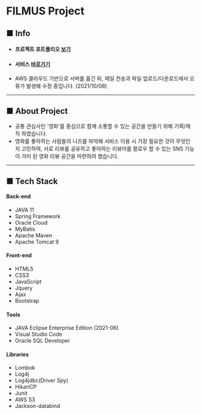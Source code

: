 # FILMUS Project

## ■ Info

- #### 프로젝트 포트폴리오 [**보기**](https://drive.google.com/file/d/1QAr3PWZCvtJrCjO4w1c-YCoZBGkzroZL/view?usp=sharing)
- #### 서비스 [**바로가기**](http://filmus.site/)



- AWS 클라우드 기반으로 서버를 옮긴 뒤, 메일 전송과 파일 업로드/다운로드에서 오류가 발생해 수정 중입니다. (2021/10/08)


___

## ■ About Project

- 공통 관심사인 '영화'를 중심으로 함께 소통할 수 있는 공간을 만들기 위해 기획/제작 하였습니다.
- 영화를 좋아하는 사람들의 니즈를 파악해 서비스 이용 시 가장 필요한 것이 무엇인지 고민하여, 서로 리뷰를 공유하고 좋아하는 리뷰어를 팔로우 할 수 있는 SNS 기능이 가미 된 영화 리뷰 공간을 마련하려 했습니다.

___


## ■ Tech Stack

#### Back-end
 - JAVA 11
 - Spring Framework
 - Oracle Cloud
 - MyBatis
 - Apache Maven
 - Apache Tomcat 9

#### Front-end 
 - HTML5
 - CSS3
 - JavaScript
 - Jquery
 - Ajax
 - Bootstrap

#### Tools
 - JAVA Eclipse Enterprise Edition (2021-06)
 - Visual Studio Code
 - Oracle SQL Developer

#### Libraries
 - Lombok
 - Log4j
 - Log4jdbc(Driver Spy)
 - HikariCP
 - Junit
 - AWS S3
 - Jackson-databind

